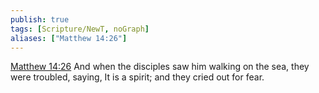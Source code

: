 ```yaml
---
publish: true
tags: [Scripture/NewT, noGraph]
aliases: ["Matthew 14:26"]
---
```

[Matthew 14:26](https://churchofjesuschrist.org/study/scriptures/nt/matt/14?lang=eng&id=p26#p26) And when the disciples saw him walking on the sea, they were troubled, saying, It is a spirit; and they cried out for fear.
